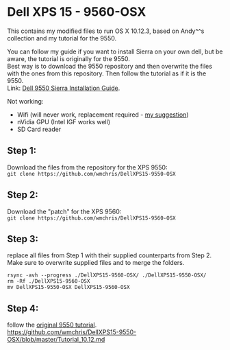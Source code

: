 # Dell XPS 15 - 9560-OSX
This contains my modified files to run OS X 10.12.3, based on Andy^^s collection and my tutorial for the 9550.

You can follow my guide if you want to install Sierra on your own dell, but be aware, the tutorial is originally for the 9550.  
Best way is to download the 9550 repository and then overwrite the files with the ones from this repository. Then follow the tutorial as if it is the 9550.  
Link: [Dell 9550 Sierra Installation Guide][1].  
    
Not working:
* Wifi (will never work, replacement required - [my suggestion][2])
* nVidia GPU (Intel IGF works well)
* SD Card reader

## Step 1:
Download the files from the repository for the XPS 9550:  
`git clone https://github.com/wmchris/DellXPS15-9550-OSX`

## Step 2:
Download the "patch" for the XPS 9560:  
`git clone https://github.com/wmchris/DellXPS15-9560-OSX`

## Step 3:
replace all files from Step 1 with their supplied counterparts from Step 2. Make sure to overwrite supplied files and to merge the folders.
```
rsync -avh --progress ./DellXPS15-9560-OSX/ ./DellXPS15-9550-OSX/
rm -Rf ./DellXPS15-9560-OSX
mv DellXPS15-9550-OSX DellXPS15-9560-OSX
```
## Step 4:
follow the [original 9550 tutorial][1].  
https://github.com/wmchris/DellXPS15-9550-OSX/blob/master/Tutorial_10.12.md

[1]:  https://github.com/wmchris/DellXPS15-9550-OSX/blob/master/Tutorial_10.12.md
[2]:  https://wikidevi.com/wiki/Dell_Wireless_1830_(DW1830)
